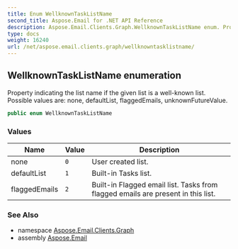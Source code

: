 ```yaml
---
title: Enum WellknownTaskListName
second_title: Aspose.Email for .NET API Reference
description: Aspose.Email.Clients.Graph.WellknownTaskListName enum. Property indicating the list name if the given list is a wellknown list. Possible values are none defaultList flaggedEmails unknownFutureValue
type: docs
weight: 16240
url: /net/aspose.email.clients.graph/wellknowntasklistname/
---
```

## WellknownTaskListName enumeration

Property indicating the list name if the given list is a well-known list. Possible values are: none, defaultList, flaggedEmails, unknownFutureValue.

```csharp
public enum WellknownTaskListName
```

### Values

| Name | Value | Description |
| --- | --- | --- |
| none | `0` | User created list. |
| defaultList | `1` | Built-in Tasks list. |
| flaggedEmails | `2` | Built-in Flagged email list. Tasks from flagged emails are present in this list. |

### See Also

* namespace [Aspose.Email.Clients.Graph](../../aspose.email.clients.graph/)
* assembly [Aspose.Email](../../)


